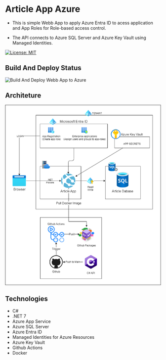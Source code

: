 # Article App Azure

* This is simple Webb App to apply Azure Entra ID to acess application and App Roles for Role-based access control.

* The API connects to Azure SQL Server and Azure Key Vault using Managed Identities.

[![License: MIT](https://img.shields.io/badge/License-MIT-blue.svg)](https://opensource.org/licenses/MIT)

## Build And Deploy Status

![Build And Deploy Webb App to Azure](https://github.com/matheus06/article-app-azure/actions/workflows/azure-container-webapp.yml/badge.svg)

## Architeture

![architeture](/docs/architecture.png)

## Technologies

* C#
* .NET 7
* Azure App Service
* Azure SQL Server
* Azure Entra ID
* Managed Identities for Azure Resources
* Azure Key Vault
* Github Actions
* Docker
